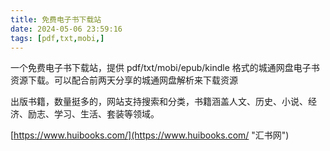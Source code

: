 ```yaml
---
title: 免费电子书下载站
date: 2024-05-06 23:59:16
tags: [pdf,txt,mobi,]
---
```

一个免费电子书下载站，提供 pdf/txt/mobi/epub/kindle 格式的城通网盘电子书资源下载。可以配合前两天分享的城通网盘解析来下载资源

出版书籍，数量挺多的，网站支持搜索和分类，书籍涵盖人文、历史、小说、经济、励志、学习、生活、套装等领域。
<!---more--->

[https://www.huibooks.com/](https://www.huibooks.com/ "汇书网")
